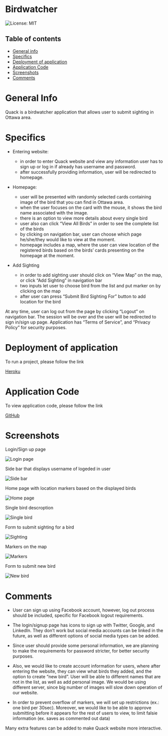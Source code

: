 # Birdwatcher


![License: MIT](https://img.shields.io/badge/License-MIT-yellow.svg)

## Table of contents
 * [General info](#General-Info)
 * [Specifics](#Specifics)
 * [Deployment of application](#Deployment-of-application)
 * [Application Code](#Application-Code)
 * [Screenshots](#Screenshots)
 * [Comments](#Comments)


# General Info

 Quack is a birdwatcher application that allows user to submit sighting in Ottawa area.


# Specifics

  * Entering website:
     * in order to enter Quack website and view any information user has to sign up or log in if already has username and password. 
     * after successfully providing information, user will be redirected to homepage.

  * Homepage:
     * user will be presented with randomly selected cards containing image of the bird that you can find in Ottawa area.
     * when the user focuses on the card with the mouse, it shows the bird name associated with the image.
     * there is an option to view more details about every single bird
     * user also can click “View All Birds” in order to see the complete list of the birds
     * by clicking on navigation bar, user can choose which page he/she/they would like to view at the moment.
     * homepage includes a map, where the user can view location of the registered birds based on the birds’ cards presenting on the homepage at the moment.

  * Add Sighting
     * in order to add sighting user should click on “View Map” on the map, or click “Add Sighting” in navigation bar
     * two inputs let user to choose bird from the list and put marker on by clicking on the map
     * after user can press “Submit Bird Sighting For” button to add location for the bird 


  At any time, user can log out from the page by clicking “Logout” on navigation bar. The session will be over and the user will be redirected to sign in/sign up page. Application has “Terms of Service”, and “Privacy Policy” for security purposes.




 # Deployment of application

   To run a project, please follow the link 

   [Heroku](https://birdwatcherquack.herokuapp.com/)



 # Application Code

   To view application code, please follow the link 

   [GitHub](https://github.com/BirdWatcherQuack/BirdWatcher)


 # Screenshots

  Login/Sign up page

   ![Login page](./public/images/login.png)

  Side bar that displays username of logeded in user

   ![Side bar](./public/images/sidebar.png)

  Home page with location markers based on the displayed birds

   ![Home page](./public/images/homepage.png)


  Single bird descroption

  ![Single bird](./public/images/singlebird.png)

  Form to submit sighting for a bird

   ![Sighting](./public/images/submit.png)



 Markers on the map
 
   ![Markers](./public/images/markers.png)

 Form to submit new bird

   ![New bird]()










 # Comments

 * User can sign up using Facebook account, however, log out process should be included, specific for Facebook logout requirements. 

 * The login/signup page has icons to sign up with Twitter, Google, and LinkedIn. They don’t work but social media accounts can be linked in the future, as well as different options of social media types can be added.

 * Since user should provide some personal information, we are planning to make the requirements for password stricter, for better security purposes.

 * Also, we would like to create account information for users, where after entering the website, they can view what birds they added, and the option to create “new bird”. User will be able to different names that are not in the list, as well as add personal image. We would be using different server, since big number of images will slow down operation of our website.

 * In order to prevent overflow of markers, we will set up restrictions (ex.: one bird per 30sec). Moreover, we would like to be able to approve submitting before it appears for the rest of users to view, to limit falsie information (ex. saves as commented out data)

 Many extra features can be added to make Quack website more interactive.

